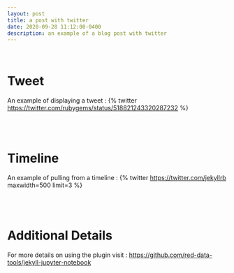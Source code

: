```yaml
---
layout: post
title: a post with twitter
date: 2020-09-28 11:12:00-0400
description: an example of a blog post with twitter
---
```


<br />

# Tweet
An example of displaying a tweet :
{% twitter https://twitter.com/rubygems/status/518821243320287232 %}
<br />
<br />
<br />
<br />
# Timeline
An example of pulling from a timeline :
{% twitter https://twitter.com/jekyllrb maxwidth=500 limit=3 %}
<br />
<br />
<br />
<br />
# Additional Details
For more details on using the plugin visit : https://github.com/red-data-tools/jekyll-jupyter-notebook
